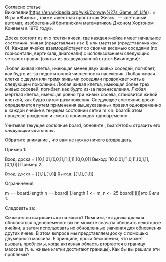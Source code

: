 Согласно статье Википедии(https://en.wikipedia.org/wiki/Conway%27s_Game_of_Life) : « Игра «Жизнь» , также известная просто как Жизнь , — клеточный автомат, изобретенный британским математиком Джоном Хортоном Конвеем в 1970 году».

Доска состоит из m x nсетки ячеек, где каждая ячейка имеет начальное состояние: живая (представлена ​​как 1) или мертвая (представлена ​​как 0). Каждая ячейка взаимодействует со своими восемью соседями (по горизонтали, вертикали, диагонали) с использованием следующих четырех правил (взятых из вышеуказанной статьи Википедии):

Любая живая клетка, имеющая менее двух живых соседей, погибает, как будто из-за недостаточной численности населения.
Любая живая клетка с двумя или тремя живыми соседями продолжает жить в следующем поколении.
Любая живая клетка, имеющая более трех живых соседей, погибает, как будто из-за перенаселения.
Любая мертвая клетка, имеющая ровно три живых соседа, становится живой клеткой, как будто путем размножения.
Следующее состояние доски определяется путем применения вышеуказанных правил одновременно к каждой ячейке в текущем состоянии сетки m x n. boardВ этом процессе рождение и смерть происходят одновременно .

Учитывая текущее состояние board, обновите , boardчтобы отразить его следующее состояние.

Обратите внимание , что вам не нужно ничего возвращать.

 

Пример 1:


Вход: доска = [[0,1,0],[0,0,1],[1,1,1],[0,0,0]]
 Выход: [[0,0,0],[1,0,1],[0,1,1],[0,1,0]]
Пример 2:


Вход: доска = [[1,1],[1,0]]
 Выход: [[1,1],[1,1]]
 

Ограничения:

m == board.length
n == board[i].length
1 <= m, n <= 25
board[i][j]это 0или 1.
 

Следовать за:

Сможете ли вы решить ее на месте? Помните, что доска должна обновляться одновременно: вы не можете сначала обновить некоторые ячейки, а затем использовать их обновленные значения для обновления других ячеек.
В этом вопросе мы представляем доску с помощью двумерного массива. В принципе, доска бесконечна, что может вызвать проблемы, когда активная область вторгается в границу массива (т. е. живые клетки достигают границы). Как бы вы решили эти проблемы?